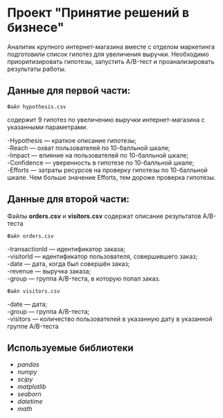 # Проект "Принятие решений в бизнесе"
Аналитик крупного интернет-магазина вместе с отделом маркетинга подготовили список гипотез для увеличения выручки.
Необходимо приоритизировать гипотезы, запустить A/B-тест и проанализировать результаты работы.


## Данные для первой части:
    Файл hypothesis.csv 
содержит 9 гипотез по увеличению выручки интернет-магазина с указанными параметрами.

-Hypothesis — краткое описание гипотезы;\
-Reach — охват пользователей по 10-балльной шкале;\
-Impact — влияние на пользователей по 10-балльной шкале;\
-Confidence — уверенность в гипотезе по 10-балльной шкале;\
-Efforts — затраты ресурсов на проверку гипотезы по 10-балльной шкале. Чем больше значение Efforts, тем дороже проверка гипотезы.

## Данные для второй части:

Файлы **orders.csv** и **visitors.csv** содержат описание результатов А/В-теста

    Файл orders.csv
-transactionId — идентификатор заказа;\
-visitorId — идентификатор пользователя, совершившего заказ;\
-date — дата, когда был совершён заказ;\
-revenue — выручка заказа;\
-group — группа A/B-теста, в которую попал заказ.

    Файл visitors.csv
-date — дата;\
-group — группа A/B-теста;\
-visitors — количество пользователей в указанную дату в указанной группе A/B-теста

## Используемые библиотеки
- *pandas*
- *numpy*
- *scipy*
- *matplotlib*
- *seaborn*
- *datetime*
- *math*
